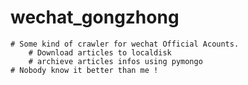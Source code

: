 # wechat_gongzhong
    # Some kind of crawler for wechat Official Acounts.
        # Download articles to localdisk
        # archieve articles infos using pymongo
    # Nobody know it better than me !
